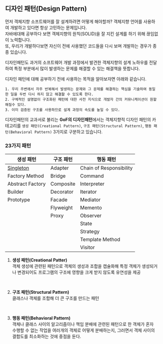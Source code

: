 ## 디자인 패턴(Design Pattern)

먼저 객체지향 소프트웨어를 잘 설계하려면 어떻게 해야할까? 객체지향 언어를 사용하여 개발하고 있다면 항상 고민하는 문제입니다.  
자바에대해 공부하다 보면 객체지향의 원칙(SOLID)을 잘 지킨 설계를 하기 위해 끊임없이 노력합니다.  
또, 우리가 개발하다보면 자신이 전에 사용했던 코드들을 다시 보며 개발하는 경우가 종종 있습니다.

디자인패턴도 과거의 소프트웨어 개발 과정에서 발견한 객체지향의 설계 노하우를 전달하여 특정 부분에서 많이 발생하는 문제를 해결할 수 있는 해결책을 뜻합니다.  

디자인 패턴에 대해 공부하기 전에 사용하는 목적을 알아보자면 아래와 같습니다.
```
1. 우리 주변에서 자주 반복해서 발생하는 문제와 그 문제를 해결하는 핵심을 기술하여 동일한 일을 두번 다시 하지 않고 해결핧 수 있도록 한다.
2. 구체적인 설명없이 구조화된 패턴에 대한 사전 지식으로 개발자 간의 커뮤니케이션이 원할해질수 있다.
3. 이미 검증된 구조를 사용하므로 설계 과정의 속도를 높일 수 있다.
```

디자인패턴의 교과서로 불리는 **GoF의 디자인패턴**에서는 객체지향적 디자인 패턴의 카테고리를 `생성 패턴(Creational Pattern)`, `구조 패턴(Structural Pattern)`, `행동 패턴(Behavioral Pattern)` 3가지로 구분하고 있습니다.



### 23가지 패턴 
|생성 패턴|구조 패턴|행동 패턴|
|---|---|---|
|[Singleton](https://github.com/namookk/TIL/blob/master/Java/Design-Pattern/Single-Ton.md)|Adapter|Chain of Responsibility|
|Factory Method|Bridge|Command|
|Abstract Factory|Composite|Interpreter|
|Builder|Decorator|Iterator|
|Prototype|Facade|Mediator|
| |Flyweight|Memento|
| |Proxy|Observer|
| | |State|
| | |Strategy|
| | |Template Method|
| | |Visitor|

1. **생성 패턴(Creational Patter)**  
객체 생성에 관련된 패턴으로 객체의 생성과 조합을 캡슐화해 특정 객체가 생성되거나 변경되어도 프로그램의 구조에 영향을 크게 받지 않도록 유연성을 제공  
<br/>

2. **구조 패턴(Structural Pattern)**  
클래스나 객체를 조합해 더 큰 구조를 만드는 패턴  
<br/>

3. **행동 패턴(Behavioral Pattern)**  
객체나 클래스 사이의 알고리즘이나 책임 분배에 관련된 패턴으로 한 객체가 혼자 수행할 수 없는 작업을 여러개의 객체로 어떻게 분배하는지, 그러면서 객체 사이의 결합도를 최소화하는 것에 중점을 둔다.





